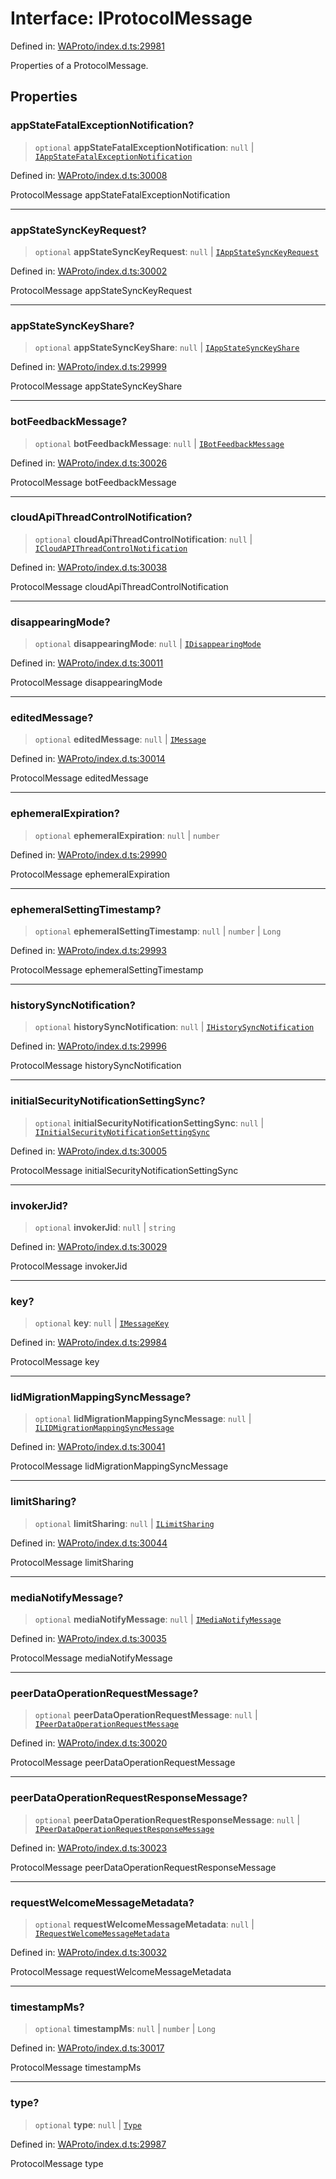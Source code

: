 # Interface: IProtocolMessage

Defined in: [WAProto/index.d.ts:29981](https://github.com/Fokusdotid/Baileys/blob/3623833a320f5e60f370ef835f3de341453290f5/WAProto/index.d.ts#L29981)

Properties of a ProtocolMessage.

## Properties

### appStateFatalExceptionNotification?

> `optional` **appStateFatalExceptionNotification**: `null` \| [`IAppStateFatalExceptionNotification`](IAppStateFatalExceptionNotification.md)

Defined in: [WAProto/index.d.ts:30008](https://github.com/Fokusdotid/Baileys/blob/3623833a320f5e60f370ef835f3de341453290f5/WAProto/index.d.ts#L30008)

ProtocolMessage appStateFatalExceptionNotification

***

### appStateSyncKeyRequest?

> `optional` **appStateSyncKeyRequest**: `null` \| [`IAppStateSyncKeyRequest`](IAppStateSyncKeyRequest.md)

Defined in: [WAProto/index.d.ts:30002](https://github.com/Fokusdotid/Baileys/blob/3623833a320f5e60f370ef835f3de341453290f5/WAProto/index.d.ts#L30002)

ProtocolMessage appStateSyncKeyRequest

***

### appStateSyncKeyShare?

> `optional` **appStateSyncKeyShare**: `null` \| [`IAppStateSyncKeyShare`](IAppStateSyncKeyShare.md)

Defined in: [WAProto/index.d.ts:29999](https://github.com/Fokusdotid/Baileys/blob/3623833a320f5e60f370ef835f3de341453290f5/WAProto/index.d.ts#L29999)

ProtocolMessage appStateSyncKeyShare

***

### botFeedbackMessage?

> `optional` **botFeedbackMessage**: `null` \| [`IBotFeedbackMessage`](IBotFeedbackMessage.md)

Defined in: [WAProto/index.d.ts:30026](https://github.com/Fokusdotid/Baileys/blob/3623833a320f5e60f370ef835f3de341453290f5/WAProto/index.d.ts#L30026)

ProtocolMessage botFeedbackMessage

***

### cloudApiThreadControlNotification?

> `optional` **cloudApiThreadControlNotification**: `null` \| [`ICloudAPIThreadControlNotification`](ICloudAPIThreadControlNotification.md)

Defined in: [WAProto/index.d.ts:30038](https://github.com/Fokusdotid/Baileys/blob/3623833a320f5e60f370ef835f3de341453290f5/WAProto/index.d.ts#L30038)

ProtocolMessage cloudApiThreadControlNotification

***

### disappearingMode?

> `optional` **disappearingMode**: `null` \| [`IDisappearingMode`](../../../interfaces/IDisappearingMode.md)

Defined in: [WAProto/index.d.ts:30011](https://github.com/Fokusdotid/Baileys/blob/3623833a320f5e60f370ef835f3de341453290f5/WAProto/index.d.ts#L30011)

ProtocolMessage disappearingMode

***

### editedMessage?

> `optional` **editedMessage**: `null` \| [`IMessage`](../../../interfaces/IMessage.md)

Defined in: [WAProto/index.d.ts:30014](https://github.com/Fokusdotid/Baileys/blob/3623833a320f5e60f370ef835f3de341453290f5/WAProto/index.d.ts#L30014)

ProtocolMessage editedMessage

***

### ephemeralExpiration?

> `optional` **ephemeralExpiration**: `null` \| `number`

Defined in: [WAProto/index.d.ts:29990](https://github.com/Fokusdotid/Baileys/blob/3623833a320f5e60f370ef835f3de341453290f5/WAProto/index.d.ts#L29990)

ProtocolMessage ephemeralExpiration

***

### ephemeralSettingTimestamp?

> `optional` **ephemeralSettingTimestamp**: `null` \| `number` \| `Long`

Defined in: [WAProto/index.d.ts:29993](https://github.com/Fokusdotid/Baileys/blob/3623833a320f5e60f370ef835f3de341453290f5/WAProto/index.d.ts#L29993)

ProtocolMessage ephemeralSettingTimestamp

***

### historySyncNotification?

> `optional` **historySyncNotification**: `null` \| [`IHistorySyncNotification`](IHistorySyncNotification.md)

Defined in: [WAProto/index.d.ts:29996](https://github.com/Fokusdotid/Baileys/blob/3623833a320f5e60f370ef835f3de341453290f5/WAProto/index.d.ts#L29996)

ProtocolMessage historySyncNotification

***

### initialSecurityNotificationSettingSync?

> `optional` **initialSecurityNotificationSettingSync**: `null` \| [`IInitialSecurityNotificationSettingSync`](IInitialSecurityNotificationSettingSync.md)

Defined in: [WAProto/index.d.ts:30005](https://github.com/Fokusdotid/Baileys/blob/3623833a320f5e60f370ef835f3de341453290f5/WAProto/index.d.ts#L30005)

ProtocolMessage initialSecurityNotificationSettingSync

***

### invokerJid?

> `optional` **invokerJid**: `null` \| `string`

Defined in: [WAProto/index.d.ts:30029](https://github.com/Fokusdotid/Baileys/blob/3623833a320f5e60f370ef835f3de341453290f5/WAProto/index.d.ts#L30029)

ProtocolMessage invokerJid

***

### key?

> `optional` **key**: `null` \| [`IMessageKey`](../../../interfaces/IMessageKey.md)

Defined in: [WAProto/index.d.ts:29984](https://github.com/Fokusdotid/Baileys/blob/3623833a320f5e60f370ef835f3de341453290f5/WAProto/index.d.ts#L29984)

ProtocolMessage key

***

### lidMigrationMappingSyncMessage?

> `optional` **lidMigrationMappingSyncMessage**: `null` \| [`ILIDMigrationMappingSyncMessage`](../../../interfaces/ILIDMigrationMappingSyncMessage.md)

Defined in: [WAProto/index.d.ts:30041](https://github.com/Fokusdotid/Baileys/blob/3623833a320f5e60f370ef835f3de341453290f5/WAProto/index.d.ts#L30041)

ProtocolMessage lidMigrationMappingSyncMessage

***

### limitSharing?

> `optional` **limitSharing**: `null` \| [`ILimitSharing`](../../../interfaces/ILimitSharing.md)

Defined in: [WAProto/index.d.ts:30044](https://github.com/Fokusdotid/Baileys/blob/3623833a320f5e60f370ef835f3de341453290f5/WAProto/index.d.ts#L30044)

ProtocolMessage limitSharing

***

### mediaNotifyMessage?

> `optional` **mediaNotifyMessage**: `null` \| [`IMediaNotifyMessage`](../../../interfaces/IMediaNotifyMessage.md)

Defined in: [WAProto/index.d.ts:30035](https://github.com/Fokusdotid/Baileys/blob/3623833a320f5e60f370ef835f3de341453290f5/WAProto/index.d.ts#L30035)

ProtocolMessage mediaNotifyMessage

***

### peerDataOperationRequestMessage?

> `optional` **peerDataOperationRequestMessage**: `null` \| [`IPeerDataOperationRequestMessage`](IPeerDataOperationRequestMessage.md)

Defined in: [WAProto/index.d.ts:30020](https://github.com/Fokusdotid/Baileys/blob/3623833a320f5e60f370ef835f3de341453290f5/WAProto/index.d.ts#L30020)

ProtocolMessage peerDataOperationRequestMessage

***

### peerDataOperationRequestResponseMessage?

> `optional` **peerDataOperationRequestResponseMessage**: `null` \| [`IPeerDataOperationRequestResponseMessage`](IPeerDataOperationRequestResponseMessage.md)

Defined in: [WAProto/index.d.ts:30023](https://github.com/Fokusdotid/Baileys/blob/3623833a320f5e60f370ef835f3de341453290f5/WAProto/index.d.ts#L30023)

ProtocolMessage peerDataOperationRequestResponseMessage

***

### requestWelcomeMessageMetadata?

> `optional` **requestWelcomeMessageMetadata**: `null` \| [`IRequestWelcomeMessageMetadata`](IRequestWelcomeMessageMetadata.md)

Defined in: [WAProto/index.d.ts:30032](https://github.com/Fokusdotid/Baileys/blob/3623833a320f5e60f370ef835f3de341453290f5/WAProto/index.d.ts#L30032)

ProtocolMessage requestWelcomeMessageMetadata

***

### timestampMs?

> `optional` **timestampMs**: `null` \| `number` \| `Long`

Defined in: [WAProto/index.d.ts:30017](https://github.com/Fokusdotid/Baileys/blob/3623833a320f5e60f370ef835f3de341453290f5/WAProto/index.d.ts#L30017)

ProtocolMessage timestampMs

***

### type?

> `optional` **type**: `null` \| [`Type`](../namespaces/ProtocolMessage/enumerations/Type.md)

Defined in: [WAProto/index.d.ts:29987](https://github.com/Fokusdotid/Baileys/blob/3623833a320f5e60f370ef835f3de341453290f5/WAProto/index.d.ts#L29987)

ProtocolMessage type
